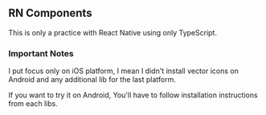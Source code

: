 ## RN Components

This is only a practice with React Native using only TypeScript.

### Important Notes

I put focus only on iOS platform, I mean I didn't install vector icons on Android and any additional lib for the last platform.

If you want to try it on Android, You'll have to follow installation instructions from each libs.
